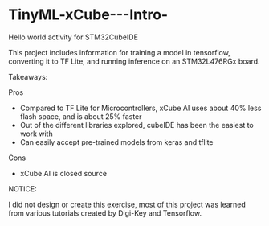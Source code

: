 # TinyML-xCube---Intro-
Hello world activity for STM32CubeIDE 

This project includes information for training a model in tensorflow, converting it to TF Lite, and running inference on an STM32L476RGx board.

Takeaways:

Pros
- Compared to TF Lite for Microcontrollers, xCube AI uses about 40% less flash space, and is about 25% faster
- Out of the different libraries explored, cubeIDE has been the easiest to work with
- Can easily accept pre-trained models from keras and tflite

Cons
- xCube AI is closed source


NOTICE:

I did not design or create this exercise, most of this project was learned from various tutorials created by Digi-Key and Tensorflow.
